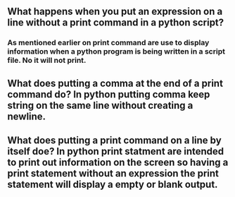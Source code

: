 ## What happens when you put an expression on a line without a print command in a python script?
### As mentioned earlier on print command are use to display information when a python program is being written in a script file. No it will not print.
## What does putting a comma at the end of a print command do? In python putting comma keep string on the same line without creating a newline.
## What does putting a print command on a line by itself doe? In python print statment are intended to print out information on the screen so having a print statement without an expression the print statement will display a empty or blank output.
